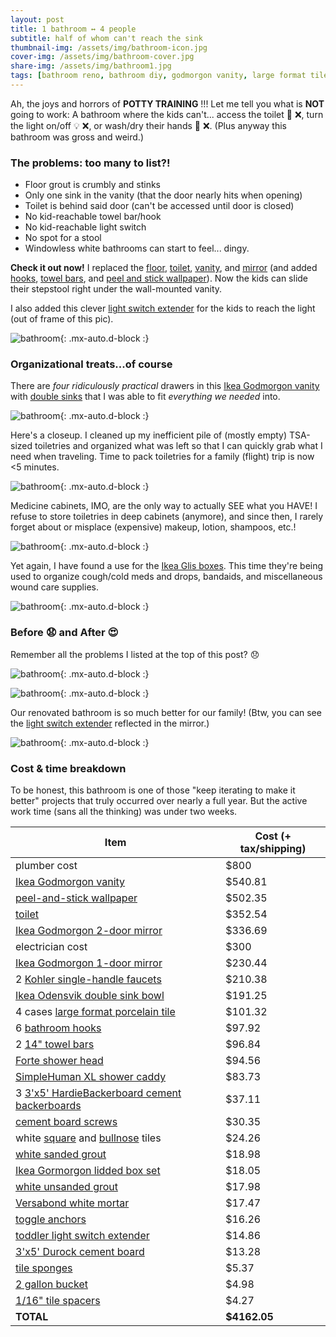 ```yaml
---
layout: post
title: 1 bathroom ↔ 4 people
subtitle: half of whom can't reach the sink
thumbnail-img: /assets/img/bathroom-icon.jpg
cover-img: /assets/img/bathroom-cover.jpg
share-img: /assets/img/bathroom1.jpg
tags: [bathroom reno, bathroom diy, godmorgon vanity, large format tiles, peel and stick wallpaper]
---
```


Ah, the joys and horrors of **POTTY TRAINING** !!! Let me tell you what is **NOT** going to work: 
A bathroom where the kids can't... access the toilet :toilet: :x:, turn the light on/off :bulb: :x:, or wash/dry their hands :soap: :x:. 
(Plus anyway this bathroom was gross and weird.)

### The problems: too many to list?!
* Floor grout is crumbly and stinks
* Only one sink in the vanity (that the door nearly hits when opening)
* Toilet is behind said door (can't be accessed until door is closed)
* No kid-reachable towel bar/hook
* No kid-reachable light switch
* No spot for a stool
* Windowless white bathrooms can start to feel... dingy.

**Check it out now!** I replaced the 
[floor](https://www.homedepot.com/p/MSI-Alexandra-White-12-in-x-24-in-Matte-Porcelain-Marble-Look-Floor-and-Wall-Tile-16-sq-ft-Case-NHDALEX12X24/316823076), 
[toilet](https://www.homedepot.com/p/Gerber-Avalanche-Two-Piece-1-28-GPF-Single-Flush-Elongated-ADA-Toilet-in-White-with-Slow-Close-Seat-GWS31818S/326990887), 
[vanity](https://www.ikea.com/us/en/p/godmorgon-bathroom-vanity-with-4-drawers-high-gloss-white-30344096/), 
and [mirror](https://www.ikea.com/us/en/p/godmorgon-mirror-cabinet-with-2-doors-mirror-glass-10304355/) 
(and added [hooks](https://www.amazon.com/gp/product/B008K4O52M), [towel bars](https://www.homedepot.com/p/Nameeks-General-Hotel-14-2-in-Wall-Mounted-Towel-Bar-in-Chrome-Nameeks-NCB09/306181637), and [peel and stick wallpaper](https://www.spoonflower.com/en/wallpaper/10321351-water-blue-silver-by-ceciliamok)).
Now the kids can slide their stepstool right under the wall-mounted vanity.

I also added this clever [light switch extender](https://www.amazon.com/gp/product/B01HKJY5Z4) for the kids to reach the light (out of frame of this pic). 


![bathroom](../assets/img/bathroom1.jpg){: .mx-auto.d-block :}

### Organizational treats...of course

There are *four ridiculously practical* drawers in this 
[Ikea Godmorgon vanity](https://www.ikea.com/us/en/p/godmorgon-bathroom-vanity-with-4-drawers-high-gloss-white-30344096/) 
with [double sinks](https://www.ikea.com/us/en/p/odensvik-double-bowl-sink-80148328/) that I was able to fit *everything we needed* into.

![bathroom](../assets/img/bathroom2.jpg){: .mx-auto.d-block :}

Here's a closeup. I cleaned up my inefficient pile of (mostly empty) TSA-sized toiletries
and organized what was left so that I can quickly grab what I need when traveling. Time to pack toiletries for a family (flight) trip is now <5 minutes.

![bathroom](../assets/img/bathroom3.jpg){: .mx-auto.d-block :}

Medicine cabinets, IMO, are the only way to actually SEE what you HAVE! I refuse to store toiletries in deep cabinets (anymore), and since then, I rarely forget about or misplace (expensive) makeup, lotion, shampoos, etc.!

![bathroom](../assets/img/bathroom4.jpg){: .mx-auto.d-block :}

Yet again, I have found a use for the [Ikea Glis boxes](https://www.ikea.com/us/en/p/glis-box-with-lid-clear-40466148/). This time they're being used to organize cough/cold meds and drops, bandaids, and miscellaneous
wound care supplies.

![bathroom](../assets/img/bathroom5.jpg){: .mx-auto.d-block :}

### Before :anguished: and After :heart_eyes:

Remember all the problems I listed at the top of this post? :disappointed:

![bathroom](../assets/img/bathroom6.jpg){: .mx-auto.d-block :}

![bathroom](../assets/img/bathroom7.jpg){: .mx-auto.d-block :}

Our renovated bathroom is so much better for our family! (Btw, you can see the [light switch extender](https://www.amazon.com/gp/product/B01HKJY5Z4) reflected in the mirror.)

![bathroom](../assets/img/bathroom8.jpg){: .mx-auto.d-block :}

### Cost & time breakdown

To be honest, this bathroom is one of those "keep iterating to make it better" projects that truly occurred over nearly a full
year. But the active work time (sans all the thinking) was under two weeks. 

| Item | Cost (+ tax/shipping) | 
| --- | --- | 
| plumber cost | $800 |
| [Ikea Godmorgon vanity](https://www.ikea.com/us/en/p/godmorgon-bathroom-vanity-with-4-drawers-high-gloss-white-30344096/) | $540.81 |
| [peel-and-stick wallpaper](https://www.spoonflower.com/en/wallpaper/10321351-water-blue-silver-by-ceciliamok) | $502.35 |
| [toilet](https://www.homedepot.com/p/Gerber-Avalanche-Two-Piece-1-28-GPF-Single-Flush-Elongated-ADA-Toilet-in-White-with-Slow-Close-Seat-GWS31818S/326990887) | $352.54 |
| [Ikea Godmorgon 2-door mirror](https://www.ikea.com/us/en/p/godmorgon-mirror-cabinet-with-2-doors-mirror-glass-10304355/) | $336.69 |
| electrician cost | $300 |
| [Ikea Godmorgon 1-door mirror](https://www.amazon.ca/IKEA-Godmorgon-Mirror-Cabinet-102-302-27/dp/B07N1X3J65) | $230.44 |
| 2 [Kohler single-handle faucets](https://www.homedepot.com/p/KOHLER-Sundae-Single-Handle-Single-Hole-Bathroom-Faucet-in-Polished-Chrome-K-R28795-4D-CP/318241313) | $210.38 |
| [Ikea Odensvik double sink bowl](https://www.ikea.com/us/en/p/odensvik-double-bowl-sink-00148327/) | $191.25 |
| 4 cases [large format porcelain tile](https://www.homedepot.com/p/MSI-Alexandra-White-12-in-x-24-in-Matte-Porcelain-Marble-Look-Floor-and-Wall-Tile-16-sq-ft-Case-NHDALEX12X24/316823076) | $101.32 |
| 6 [bathroom hooks](https://www.amazon.com/gp/product/B008K4O52M) | $97.92 |
| 2 [14" towel bars](https://www.homedepot.com/p/Nameeks-General-Hotel-14-2-in-Wall-Mounted-Towel-Bar-in-Chrome-Nameeks-NCB09/306181637) | $96.84 |
| [Forte shower head](https://www.homedepot.com/p/KOHLER-Forte-3-Spray-5-5-in-Single-Wall-Mount-Fixed-Shower-Head-in-Polished-Chrome-K-22169-CP/309495615) | $94.56 |
| [SimpleHuman XL shower caddy](https://www.amazon.com/gp/product/B07258JL82/ref=ppx_yo_dt_b_asin_title_o00_s00) | $83.73 |
| 3 [3'x5' HardieBackerboard cement backerboards](https://www.homedepot.com/p/James-Hardie-HardieBacker-0-42-in-x-3-ft-x-5-ft-Cement-Backerboard-220023/100170507) | $37.11 |
| [cement board screws](https://www.homedepot.com/p/Rock-On-9-x-1-1-4-in-Serrated-Flat-Head-Star-Drive-Cement-Board-Screws-185-Pack-23301/300662298) | $30.35 |
| white [square](https://www.homedepot.com/p/Daltile-Restore-Bright-White-4-1-4-in-x-4-1-4-in-Ceramic-Wall-Tile-12-5-sq-ft-Case-RE1544HD1P4/302603803) and [bullnose](https://www.homedepot.com/p/Daltile-Restore-Bright-White-2-in-x-6-in-Glazed-Ceramic-Mudd-Bullnose-Trim-Tile-0-1-sq-ft-each-RE15A4200CC1P2/302603039) tiles | $24.26 |
| [white sanded grout](https://www.homedepot.com/p/Custom-Building-Products-Polyblend-Plus-381-Bright-White-25-lb-Sanded-Grout-PBPG38125/313291666) | $18.98 |
| [Ikea Gormorgon lidded box set](https://www.ikea.com/us/en/p/godmorgon-box-with-lid-set-of-5-smoked-50400270/) | $18.05 |
| [white unsanded grout](https://www.homedepot.com/p/Custom-Building-Products-Polyblend-Plus-381-Bright-White-10-lb-Unsanded-Grout-PBPG38110/313296538) | $17.98 |
| [Versabond white mortar](https://www.homedepot.com/p/Custom-Building-Products-VersaBond-LFT-50-lb-White-Fast-Setting-Medium-Bed-Mortar-for-Large-Format-Tile-and-Stone-VBLFTMW50/205789804) | $17.47 |
| [toggle anchors](https://www.homedepot.com/p/Hillman-1-4-in-Pull-Toggle-12-Pack-377612/314448112) | $16.26 |
| [toddler light switch extender](https://www.amazon.com/gp/product/B01HKJY5Z4/) | $14.86 |
| [3'x5' Durock cement board](https://www.homedepot.com/p/USG-Durock-Brand-1-4-in-x-3-ft-x-5-ft-Cement-Board-with-EdgeGuard-170215/304218901) | $13.28 |
| [tile sponges](https://www.homedepot.com/p/QEP-7-1-2-in-x-5-1-2-in-Extra-Large-Grouting-Cleaning-and-Washing-Sponge-70005QP/100173109) | $5.37 |
| [2 gallon bucket](https://www.homedepot.com/p/The-Home-Depot-2-gal-Homer-Bucket-RG502HD/316355946) | $4.98 |
| [1/16" tile spacers](https://www.homedepot.com/p/QEP-1-16-in-Hard-Tile-Spacers-for-Traditional-or-LeaveIn-Installation-300-pack-10330-20/310863736) | $4.27 |
| **TOTAL** | **$4162.05** |